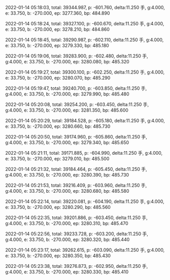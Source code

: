 2022-01-14 05:18:03, total: 39344.987, p: -601.760, delta:11.250 手, g:4.000, e: 33.750, b: -270.000, ep: 3277.360, bp: 484.890

2022-01-14 05:18:24, total: 39327.100, p: -600.670, delta:11.250 手, g:4.000, e: 33.750, b: -270.000, ep: 3278.210, bp: 484.860

2022-01-14 05:18:45, total: 39290.987, p: -602.110, delta:11.250 手, g:4.000, e: 33.750, b: -270.000, ep: 3279.330, bp: 485.180

2022-01-14 05:19:06, total: 39283.900, p: -602.480, delta:11.250 手, g:4.000, e: 33.750, b: -270.000, ep: 3280.080, bp: 485.320

2022-01-14 05:19:27, total: 39300.100, p: -602.250, delta:11.250 手, g:4.000, e: 33.750, b: -270.000, ep: 3280.070, bp: 485.290

2022-01-14 05:19:47, total: 39240.700, p: -603.850, delta:11.250 手, g:4.000, e: 33.750, b: -270.000, ep: 3279.990, bp: 485.480

2022-01-14 05:20:08, total: 39254.200, p: -603.450, delta:11.250 手, g:4.000, e: 33.750, b: -270.000, ep: 3281.350, bp: 485.600

2022-01-14 05:20:29, total: 39184.528, p: -605.180, delta:11.250 手, g:4.000, e: 33.750, b: -270.000, ep: 3280.660, bp: 485.730

2022-01-14 05:20:50, total: 39174.960, p: -605.860, delta:11.250 手, g:4.000, e: 33.750, b: -270.000, ep: 3279.340, bp: 485.650

2022-01-14 05:21:11, total: 39171.885, p: -604.990, delta:11.250 手, g:4.000, e: 33.750, b: -270.000, ep: 3279.010, bp: 485.500

2022-01-14 05:21:32, total: 39184.464, p: -605.450, delta:11.250 手, g:4.000, e: 33.750, b: -270.000, ep: 3280.390, bp: 485.730

2022-01-14 05:21:53, total: 39216.409, p: -603.960, delta:11.250 手, g:4.000, e: 33.750, b: -270.000, ep: 3280.680, bp: 485.580

2022-01-14 05:22:14, total: 39220.081, p: -604.190, delta:11.250 手, g:4.000, e: 33.750, b: -270.000, ep: 3280.290, bp: 485.560

2022-01-14 05:22:35, total: 39201.886, p: -603.450, delta:11.250 手, g:4.000, e: 33.750, b: -270.000, ep: 3280.310, bp: 485.470

2022-01-14 05:22:56, total: 39233.728, p: -603.200, delta:11.250 手, g:4.000, e: 33.750, b: -270.000, ep: 3280.320, bp: 485.440

2022-01-14 05:23:17, total: 39262.615, p: -603.090, delta:11.250 手, g:4.000, e: 33.750, b: -270.000, ep: 3280.350, bp: 485.430

2022-01-14 05:23:38, total: 39276.873, p: -602.950, delta:11.250 手, g:4.000, e: 33.750, b: -270.000, ep: 3280.330, bp: 485.410
